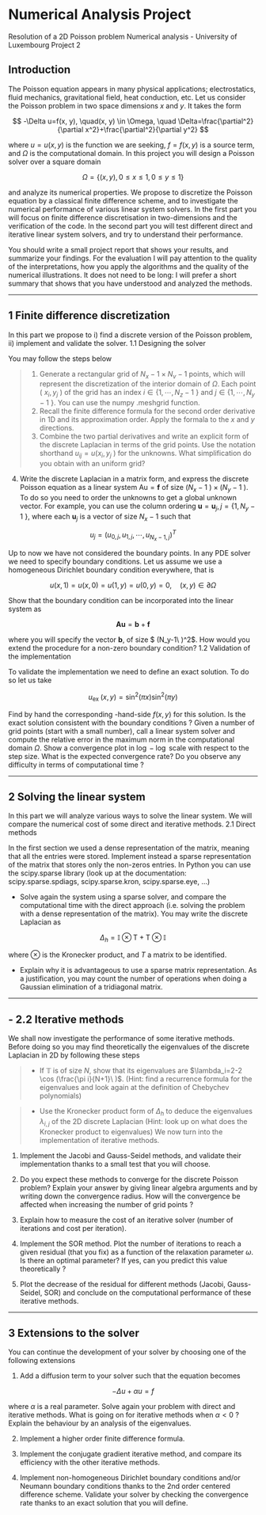 # Numerical Analysis Project
Resolution of a 2D Poisson problem
Numerical analysis - University of Luxembourg
Project 2

## Introduction
The Poisson equation appears in many physical applications; electrostatics, fluid mechanics, gravitational field, heat conduction, etc. Let us consider the Poisson problem in two space dimensions $x$ and $y$. It takes the form

$$
-\Delta u=f(x, y), \quad(x, y) \in \Omega, \quad \Delta=\frac{\partial^2}{\partial x^2}+\frac{\partial^2}{\partial y^2}
$$

where $u=u(x, y)$ is the function we are seeking, $f=f(x, y)$ is a source term, and $\Omega$ is the computational domain. In this project you will design a Poisson solver over a square domain

$$
\Omega=\{(x, y), 0 \leq x \leq 1,0 \leq y \leq 1\}
$$

and analyze its numerical properties. We propose to discretize the Poisson equation by a classical finite difference scheme, and to investigate the numerical performance of various linear system solvers. In the first part you will focus on finite difference discretisation in two-dimensions and the verification of the code. In the second part you will test different direct and iterative linear system solvers, and try to understand their performance.

You should write a small project report that shows your results, and summarize your findings. For the evaluation I will pay attention to the quality of the interpretations, how you apply the algorithms and the quality of the numerical illustrations. It does not need to be long: I will prefer a short summary that shows that you have understood and analyzed the methods.

***

## 1 Finite difference discretization
In this part we propose to i) find a discrete version of the Poisson problem, ii) implement and validate the solver.
1.1 Designing the solver

You may follow the steps below
> 1. Generate a rectangular grid of $N_x-1 \times N_v-1$ points, which will represent the discretization of the interior domain of $\Omega$. Each point ( $x_i, y_j$ ) of the grid has an index $i \in \{1, \cdots, N_z-1\ \}$ and $j \in \{1, \cdots, N_y-1\ \}$. You can use the numpy .meshgrid function.
> 2. Recall the finite difference formula for the second order derivative in 1D and its approximation order. Apply the formala to the $x$ and $y$ directions.
> 3. Combine the two partial derivatives and write an explicit form of the discrete Laplacian in terms of the grid points. Use the notation shorthand $u_{i j}=u (x_i, y_j\ )$ for the unknowns. What simplification do you obtain with an uniform grid?

4. Write the discrete Laplacian in a matrix form, and express the discrete Poisson equation as a linear system $\mathrm{Au}=\mathbf{f}$ of size $(N_x-1\ ) \times (N_y-1\ )$. To do so you need to order the unknowns to get a global unknown vector. For example, you can use the column ordering $\mathbf{u}=\mathbf{u}_j, j= \{1, N_y-1\ \}$, where each $\mathbf{u}_j$ is a vector of size $N_x-1$ such that

$$
u_j= (u_{0,j}, u_{1,j},\cdots,u_{N_x-1,j})^T
$$


Up to now we have not considered the boundary points. In any PDE solver we need to specify boundary conditions. Let us assume we use a homogeneous Dirichlet boundary condition everywhere, that is

$$
u(x, 1)=u(x, 0)=u(1, y)=u(0, y)=0, \quad(x, y) \in \partial \Omega
$$


Show that the boundary condition can be incorporated into the linear system as

$$
\mathbf{A} \mathbf{u}=\mathbf{b}+\mathbf{f}
$$

where you will specify the vector $\mathbf{b}$, of size $ (N_y-1\ )^2$. How would you extend the procedure for a non-zero boundary condition?
1.2 Validation of the implementation

To validate the implementation we need to define an exact solution. To do so let us take

$$
u_{\text {ex }}(x, y)=\sin ^2(\pi x) \sin ^2(\pi y)
$$


Find by hand the corresponding  -hand-side $f(x, y)$ for this solution. Is the exact solution consistent with the boundary conditions ?
Given a number of grid points (start with a small number), call a linear system solver and compute the relative error in the maximum norm in the computational domain $\Omega$. Show a convergence plot in $\log -\log$ scale with respect to the step size. What is the expected convergence rate? Do you observe any difficulty in terms of computational time ?

***

## 2 Solving the linear system
In this part we will analyze various ways to solve the linear system. We will compare the numerical cost of some direct and iterative methods.
2.1 Direct methods

In the first section we used a dense representation of the matrix, meaning that all the entries were stored. Implement instead a sparse representation of the matrix that stores only the non-zeros entries. In Python you can use the scipy.sparse library (look up at the documentation: scipy.sparse.spdiags, scipy.sparse.kron, scipy.sparse.eye, ...)
- Solve again the system using a sparse solver, and compare the computational time with the direct approach (i.e. solving the problem with a dense representation of the matrix). You may write the discrete Laplacian as

$$
\Delta_h=\mathbb{I} \otimes \mathrm{T}+\mathrm{T} \otimes \mathbb{I}
$$

where $\otimes$ is the Kronecker product, and $T$ a matrix to be identified.
- Explain why it is advantageous to use a sparse matrix representation. As a justification, you may count the number of operations when doing a Gaussian elimination of a tridiagonal matrix.

***

## - 2.2 Iterative methods

We shall now investigate the performance of some iterative methods. Before doing so you may find theoretically the eigenvalues of the discrete Laplacian in 2D by following these steps

> - If $\mathbb{T}$ is of size $N$, show that its eigenvalues are $\lambda_i=2-2 \cos  (\frac{\pi i}{N+1}\ )$. (Hint: find a recurrence formula for the eigenvalues and look again at the definition of Chebychev polynomials)

> - Use the Kronecker product form of $\Delta_h$ to deduce the eigenvalues $\lambda_{i, j}$ of the 2D discrete Laplacian (Hint: look up on what does the Kronecker product to eigenvalues)
We now turn into the implementation of iterative methods.

1. Implement the Jacobi and Gauss-Seidel methods, and validate their implementation thanks to a small test that you will choose.

2. Do you expect these methods to converge for the discrete Poisson problem? Explain your answer by giving linear algebra arguments and by writing down the convergence radius. How will the convergence be affected when increasing the number of grid points ?

3. Explain how to measure the cost of an iterative solver (number of iterations and cost per iteration).

4. Implement the SOR method. Plot the number of iterations to reach a given residual (that you fix) as a function of the relaxation parameter $\omega$. Is there an optimal parameter? If yes, can you predict this value theoretically ?

5. Plot the decrease of the residual for different methods (Jacobi, Gauss-Seidel, SOR) and conclude on the computational performance of these iterative methods.

***

## 3 Extensions to the solver

You can continue the development of your solver by choosing one of the following extensions

1. Add a diffusion term to your solver such that the equation becomes

$$
-\Delta u+\alpha u=f
$$

where $\alpha$ is a real parameter. Solve again your problem with direct and iterative methods. What is going on for iterative methods when $\alpha<0$ ? Explain the behaviour by an analysis of the eigenvalues.

2. Implement a higher order finite difference formula.

3. Implement the conjugate gradient iterative method, and compare its efficiency with the other iterative methods.

4. Implement non-homogeneous Dirichlet boundary conditions and/or Neumann boundary conditions thanks to the 2nd order centered difference scheme. Validate your solver by checking the convergence rate thanks to an exact solution that you will define.
